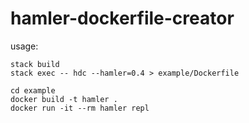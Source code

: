 # hamler-dockerfile-creator

usage:

```
stack build
stack exec -- hdc --hamler=0.4 > example/Dockerfile

cd example
docker build -t hamler .
docker run -it --rm hamler repl
```